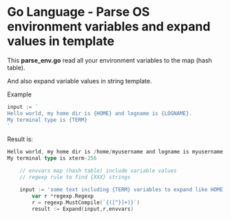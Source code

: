 # Go Language - Parse OS environment variables and expand values in template #

This **parse_env.go** read all your environment variables to the map (hash table).

And also expand variable values in string template.

Example
```go
input := `
Hello world, my home dir is {HOME} and logname is {LOGNAME}. 
My terminal type is {TERM}
`
``` 

Result is:
```go
Hello world, my home dir is /home/myusername and logname is myusername.
My terminal type is xterm-256
```


```go
	// envvars map (hash table) include variable values
	// regexp rule to find {XXX} strings

	input := 'some text including {TERM} variables to expand like HOME:{HOME}`
        var r *regexp.Regexp
        r = regexp.MustCompile(`{([^}]+)}`)
        result := Expand(input,r,envvars)

```


